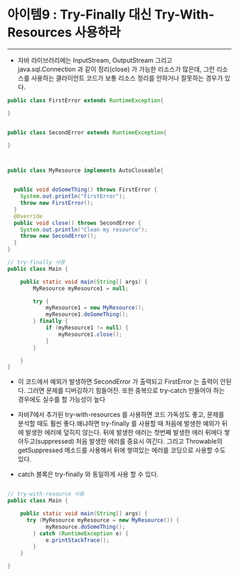 # 아이템9 : Try-Finally 대신 Try-With-Resources 사용하라

---

- 자바 라이브러리에는 InputStream, OutputStream 그리고 java.sql.Connection 과 같이 정리(close) 가 가능한 리소스가 많은데,
그런 리소스를 사용하는 클라이언트 코드가 보통 리소스 정리를 안하거나 잘못하는 경우가 있다.

```java
public class FirstError extends RuntimeException{

}


public class SecondError extends RuntimeException{

}



public class MyResource implements AutoCloseable{


  public void doSomeThing() throws FirstError {
    System.out.println("FirstError");
    throw new FirstError();
  }
  @Override
  public void close() throws SecondError {
    System.out.println("Clean my resource");
    throw new SecondError();
  }
}

// try-finally 사용
public class Main {

    public static void main(String[] args) {
        MyResource myResource1 = null;

        try {
            myResource1 = new MyResource();
            myResource1.doSomeThing();
        } finally {
            if (myResource1 != null) {
                myResource1.close();
            }
        }

    }
}


```

- 이 코드에서 예외가 발생하면 SecondError 가 출력되고 FirstError 는 출력이 안된다.
그러면 문제를 디버깅하기 힘들어진. 또한 중복으로 try-catch 만들어야 하는 경우에도 실수를 할 가능성이 높다

- 자바7에서 추가된 try-with-resources 를 사용하면 코드 가독성도 좋고, 문제를 분석할 때도 훨씬 좋다.왜냐하면 try-finally 를 사용할 때 처음에 발생한 예외가 뒤에 발생한 에러에 덮히지 않는다.
  뒤에 발생한 에러는 첫번째 발생한 에러 뒤에다 쌓아두고(suppressed) 처음 발생한 에러를 중요시 여긴다. 그리고 Throwable의 getSuppressed 메소드를 사용해서 뒤에 쌓여있는 에러를 코딩으로 사용할 수도 있다.

- catch 블록은 try-finally 와 동일하게 사용 할 수 있다.
```java

// try-with-resource 사용
public class Main {

    public static void main(String[] args) {
      try (MyResource myResource = new MyResource()) {
            myResource.doSomeThing();
        } catch (RuntimeException e) {
            e.printStackTrace();
        }
    }

}
```